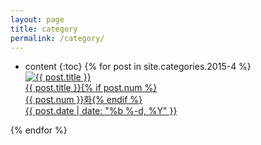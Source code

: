 ```yaml
---
layout: page
title: category
permalink: /category/
---
```

* content
{:toc}
{% for post in site.categories.2015-4 %}
	<div class="img">
	<a href="{{ post.url | prepend: site.baseurl }}">
	<img src="{{ post.img }}" alt="{{ post.title }}">
	<div class="desc">
	<span class="">{{ post.title }}{% if post.num %}<br>{{ post.num }}화{% endif %}<br>
	{{ post.date | date: "%b %-d, %Y" }}</span>
	</div>
	</a>
	</div>
{% endfor %}